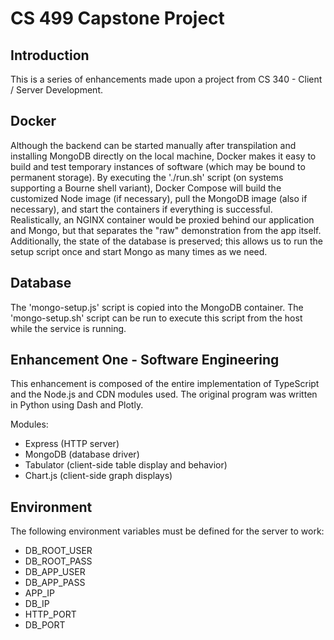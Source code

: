 
# CS 499 Capstone Project

## Introduction

This is a series of enhancements made upon a project from CS 340 - Client / Server Development.

## Docker

Although the backend can be started manually after transpilation and installing MongoDB directly on the local machine, Docker makes it easy to build and test temporary instances of software (which may be bound to permanent storage). By executing the './run.sh' script (on systems supporting a Bourne shell variant), Docker Compose will build the customized Node image (if necessary), pull the MongoDB image (also if necessary), and start the containers if everything is successful. Realistically, an NGINX container would be proxied behind our
application and Mongo, but that separates the "raw" demonstration from the app itself. Additionally, the state of the database is preserved; this allows us to run the setup script once and start Mongo as many times as we need.

## Database

The 'mongo-setup.js' script is copied into the MongoDB container. The 'mongo-setup.sh' script can be run to execute this script from the host while the service is running.

## Enhancement One - Software Engineering

This enhancement is composed of the entire implementation of TypeScript and the Node.js and CDN modules used. The original program was written in Python using Dash and Plotly.

Modules:
- Express (HTTP server)
- MongoDB (database driver)
- Tabulator (client-side table display and behavior)
- Chart.js (client-side graph displays)

## Environment

The following environment variables must be defined for the server to work:
- DB_ROOT_USER
- DB_ROOT_PASS
- DB_APP_USER
- DB_APP_PASS
- APP_IP
- DB_IP
- HTTP_PORT
- DB_PORT